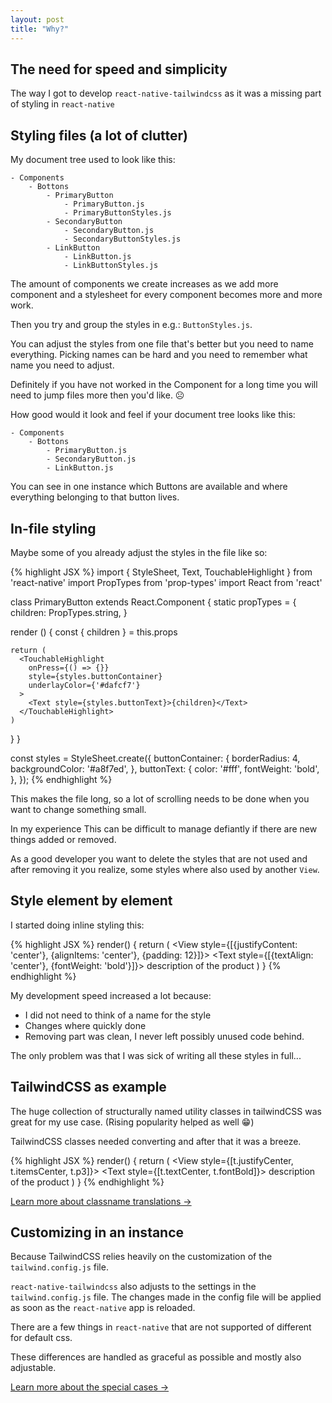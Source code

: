 ```yaml
---
layout: post
title: "Why?"
---
```

## The need for speed and simplicity

The way I got to develop `react-native-tailwindcss` as it was a missing part of styling in `react-native`

## Styling files (a lot of clutter) 

My document tree used to look like this:

```
- Components
    - Bottons
        - PrimaryButton
            - PrimaryButton.js
            - PrimaryButtonStyles.js
        - SecondaryButton
            - SecondaryButton.js
            - SecondaryButtonStyles.js
        - LinkButton
            - LinkButton.js
            - LinkButtonStyles.js
```

The amount of components we create increases as we add more component and a stylesheet for every component becomes more and more work. 

Then you try and group the styles in e.g.: `ButtonStyles.js`.

You can adjust the styles from one file that's better but you need to name everything. 
Picking names can be hard and you need to remember what name you need to adjust.

Definitely if you have not worked in the Component for a long time you will need to jump files more then you'd like. ☹️

How good would it look and feel if your document tree looks like this:

``` 
- Components
    - Bottons
        - PrimaryButton.js
        - SecondaryButton.js
        - LinkButton.js
```

You can see in one instance which Buttons are available and where everything belonging to that button lives.

## In-file styling

Maybe some of you already adjust the styles in the file like so:

{% highlight JSX %}
import { StyleSheet, Text, TouchableHighlight } from 'react-native'
import PropTypes from 'prop-types'
import React from 'react'

class PrimaryButton extends React.Component {
  static propTypes = {
      children: PropTypes.string,
  }

  render () {
    const { children } = this.props

    return (
      <TouchableHighlight 
        onPress={() => {}} 
        style={styles.buttonContainer} 
        underlayColor={'#dafcf7'}
      >
        <Text style={styles.buttonText}>{children}</Text>
      </TouchableHighlight>
    )
  }
}

const styles = StyleSheet.create({
  buttonContainer: {
    borderRadius: 4,
    backgroundColor: '#a8f7ed',
  },
  buttonText: {
    color: '#fff',
    fontWeight: 'bold',
  },
});
{% endhighlight %}

This makes the file long, so a lot of scrolling needs to be done when you want to change something small.

In my experience This can be difficult to manage defiantly if there are new things added or removed.

As a good developer you want to delete the styles that are not used and after removing it you realize, some styles where also used by another `View`.

## Style element by element

I started doing inline styling this:

{% highlight JSX %}
render() {
    return (
        <View style={[{justifyContent: 'center'}, {alignItems: 'center'}, {padding: 12}]}>
            <Text style={[{textAlign: 'center'}, {fontWeight: 'bold'}]}>
                description of the product
            </Text>
        </View>
    )
}
{% endhighlight %}

My development speed increased a lot because:

 - I did not need to think of a name for the style
 - Changes where quickly done 
 - Removing part was clean, I never left possibly unused code behind.

The only problem was that I was sick of writing all these styles in full...

## TailwindCSS as example

The huge collection of structurally named utility classes in tailwindCSS was great for my use case. (Rising popularity helped as well 😁)

TailwindCSS classes needed converting and after that it was a breeze.

{% highlight JSX %}
render() {
    return (
        <View style={[t.justifyCenter, t.itemsCenter, t.p3]}>
            <Text style={[t.textCenter, t.fontBold]}>
                description of the product
            </Text>
        </View>
    )
}
{% endhighlight %}

[Learn more about classname translations &rarr;](https://tvke.github.io/react-native-tailwindcss/docs/translations)

## Customizing in an instance

Because TailwindCSS relies heavily on the customization of the `tailwind.config.js` file.
 
 
`react-native-tailwindcss` also adjusts to the settings in the `tailwind.config.js` file.
The changes made in the config file will be applied as soon as the `react-native` app is reloaded.


There are a few things in `react-native` that are not supported of different for default css.


These differences are handled as graceful as possible and mostly also adjustable. 


[Learn more about the special cases &rarr;](https://tvke.github.io/react-native-tailwindcss/special-cases)

